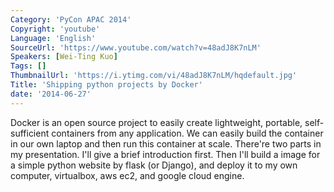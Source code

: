 ```yaml
---
Category: 'PyCon APAC 2014'
Copyright: 'youtube'
Language: 'English'
SourceUrl: 'https://www.youtube.com/watch?v=48adJ8K7nLM'
Speakers: [Wei-Ting Kuo]
Tags: []
ThumbnailUrl: 'https://i.ytimg.com/vi/48adJ8K7nLM/hqdefault.jpg'
Title: 'Shipping python projects by Docker'
date: '2014-06-27'
---
```

Docker is an open source project to easily create lightweight, portable, self-sufficient containers from any application. We can easily build the container in our own laptop and then run this container at scale. There're two parts in my presentation. I'll give a brief introduction first. Then I'll build a image for a simple python website by flask (or Django), and deploy it to my own computer, virtualbox, aws ec2, and google cloud engine.
